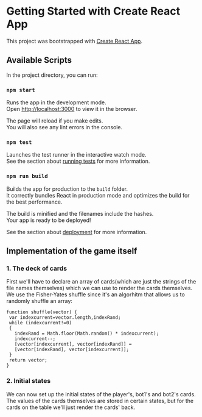 # Getting Started with Create React App

This project was bootstrapped with [Create React App](https://github.com/facebook/create-react-app).

## Available Scripts

In the project directory, you can run:

### `npm start`

Runs the app in the development mode.\
Open [http://localhost:3000](http://localhost:3000) to view it in the browser.

The page will reload if you make edits.\
You will also see any lint errors in the console.

### `npm test`

Launches the test runner in the interactive watch mode.\
See the section about [running tests](https://facebook.github.io/create-react-app/docs/running-tests) for more information.

### `npm run build`

Builds the app for production to the `build` folder.\
It correctly bundles React in production mode and optimizes the build for the best performance.

The build is minified and the filenames include the hashes.\
Your app is ready to be deployed!

See the section about [deployment](https://facebook.github.io/create-react-app/docs/deployment) for more information.

 ## Implementation of the game itself
 ### 1. The deck of cards
 First we'll have to declare an array of cards(which are just the strings of the file names themselves) which we can use to render the cards themselves.
 We use the Fisher-Yates shuffle since it's an algorhitm that allows us to randomly shuffle an array:
 ```
 function shuffle(vector) {
  var indexcurrent=vector.length,indexRand;
  while (indexcurrent!=0) 
  {
    indexRand = Math.floor(Math.random() * indexcurrent);
    indexcurrent--;
    [vector[indexcurrent], vector[indexRand]] = 
    [vector[indexRand], vector[indexcurrent]];
  }
  return vector;
}
```
### 2. Initial states
We can now set up the initial states of the player's, bot1's and bot2's cards. The values of the cards themselves are stored in certain states, but for the cards on the table we'll just render the cards' back.

 
